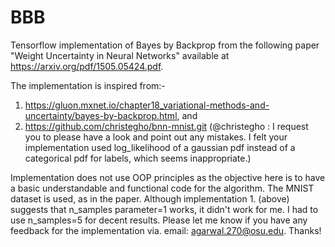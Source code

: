 # BBB

Tensorflow implementation of Bayes by Backprop from the following paper "Weight Uncertainty in Neural Networks" available at https://arxiv.org/pdf/1505.05424.pdf.

The implementation is inspired from:-
1. https://gluon.mxnet.io/chapter18_variational-methods-and-uncertainty/bayes-by-backprop.html, and
2. https://github.com/christegho/bnn-mnist.git
(@christegho : I request you to please have a look and point out any mistakes.
I felt your implementation used log_likelihood of a gaussian pdf instead of a categorical pdf for labels, which seems inappropriate.)

Implementation does not use OOP principles as the objective here is to have a basic understandable and functional code for the algorithm.
The MNIST dataset is used, as in the paper. Although implementation 1. (above) suggests that n_samples parameter=1 works, 
it didn't work for me. I had to use n_samples=5 for decent results.
Please let me know if you have any feedback for the implementation via. email: agarwal.270@osu.edu.
Thanks!

